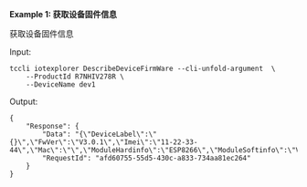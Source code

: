 **Example 1: 获取设备固件信息**

获取设备固件信息

Input: 

```
tccli iotexplorer DescribeDeviceFirmWare --cli-unfold-argument  \
    --ProductId R7NHIV278R \
    --DeviceName dev1
```

Output: 
```
{
    "Response": {
        "Data": "{\"DeviceLabel\":\"{}\",\"FwVer\":\"V3.0.1\",\"Imei\":\"11-22-33-44\",\"Mac\":\"\",\"ModuleHardinfo\":\"ESP8266\",\"ModuleSoftinfo\":\"V1.0\"}",
        "RequestId": "afd60755-55d5-430c-a833-734aa81ec264"
    }
}
```

